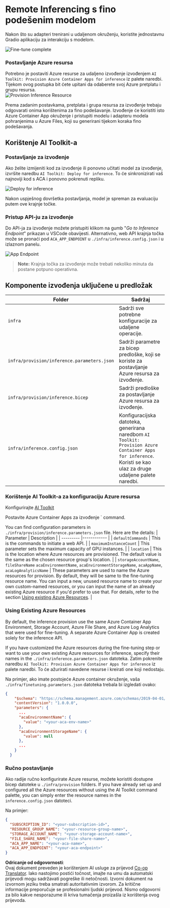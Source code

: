 <!--
CO_OP_TRANSLATOR_METADATA:
{
  "original_hash": "a54cd3d65b6963e4e8ce21e143c3ab04",
  "translation_date": "2025-05-09T12:47:55+00:00",
  "source_file": "md/01.Introduction/03/Remote_Interence.md",
  "language_code": "hr"
}
-->
# Remote Inferencing s fino podešenim modelom

Nakon što su adapteri trenirani u udaljenom okruženju, koristite jednostavnu Gradio aplikaciju za interakciju s modelom.

![Fine-tune complete](../../../../../translated_images/log-finetuning-res.4b3ee593f24d3096742d09375adade22b217738cab93bc1139f224e5888a1cbf.hr.png)

### Postavljanje Azure resursa
Potrebno je postaviti Azure resurse za udaljeno izvođenje izvođenjem `AI Toolkit: Provision Azure Container Apps for inference` iz palete naredbi. Tijekom ovog postupka bit ćete upitani da odaberete svoj Azure pretplatu i grupu resursa.  
![Provision Inference Resource](../../../../../translated_images/command-provision-inference.b294f3ae5764ab45b83246d464ad5329b0de20cf380f75a699b4cc6b5495ca11.hr.png)
   
Prema zadanim postavkama, pretplata i grupa resursa za izvođenje trebaju odgovarati onima korištenima za fino podešavanje. Izvođenje će koristiti isto Azure Container App okruženje i pristupiti modelu i adapteru modela pohranjenima u Azure Files, koji su generirani tijekom koraka fino podešavanja.

## Korištenje AI Toolkit-a

### Postavljanje za izvođenje  
Ako želite izmijeniti kod za izvođenje ili ponovno učitati model za izvođenje, izvršite naredbu `AI Toolkit: Deploy for inference`. To će sinkronizirati vaš najnoviji kod s ACA i ponovno pokrenuti repliku.  

![Deploy for inference](../../../../../translated_images/command-deploy.cb6508c973d6257e649aa4f262d3c170a374da3e9810a4f3d9e03935408a592b.hr.png)

Nakon uspješnog dovršetka postavljanja, model je spreman za evaluaciju putem ove krajnje točke.

### Pristup API-ju za izvođenje

Do API-ja za izvođenje možete pristupiti klikom na gumb "*Go to Inference Endpoint*" prikazan u VSCode obavijesti. Alternativno, web API krajnja točka može se pronaći pod `ACA_APP_ENDPOINT` u `./infra/inference.config.json` i u izlaznom panelu.

![App Endpoint](../../../../../translated_images/notification-deploy.00f4267b7aa6a18cfaaec83a7831b5d09311d5d96a70bb4c9d651ea4a41a8af7.hr.png)

> **Note:** Krajnja točka za izvođenje može trebati nekoliko minuta da postane potpuno operativna.

## Komponente izvođenja uključene u predložak
 
| Folder | Sadržaj |
| ------ |--------- |
| `infra` | Sadrži sve potrebne konfiguracije za udaljene operacije. |
| `infra/provision/inference.parameters.json` | Sadrži parametre za bicep predloške, koji se koriste za postavljanje Azure resursa za izvođenje. |
| `infra/provision/inference.bicep` | Sadrži predloške za postavljanje Azure resursa za izvođenje. |
| `infra/inference.config.json` | Konfiguracijska datoteka, generirana naredbom `AI Toolkit: Provision Azure Container Apps for inference`. Koristi se kao ulaz za druge udaljene palete naredbi. |

### Korištenje AI Toolkit-a za konfiguraciju Azure resursa
Konfigurirajte [AI Toolkit](https://marketplace.visualstudio.com/items?itemName=ms-windows-ai-studio.windows-ai-studio)

Postavite Azure Container Apps za izvođenje ` command.

You can find configuration parameters in `./infra/provision/inference.parameters.json` file. Here are the details:
| Parameter | Description |
| --------- |------------ |
| `defaultCommands` | This is the commands to initiate a web API. |
| `maximumInstanceCount` | This parameter sets the maximum capacity of GPU instances. |
| `location` | This is the location where Azure resources are provisioned. The default value is the same as the chosen resource group's location. |
| `storageAccountName`, `fileShareName` `acaEnvironmentName`, `acaEnvironmentStorageName`, `acaAppName`,  `acaLogAnalyticsName` | These parameters are used to name the Azure resources for provision. By default, they will be same to the fine-tuning resource name. You can input a new, unused resource name to create your own custom-named resources, or you can input the name of an already existing Azure resource if you'd prefer to use that. For details, refer to the section [Using existing Azure Resources](../../../../../md/01.Introduction/03). |

### Using Existing Azure Resources

By default, the inference provision use the same Azure Container App Environment, Storage Account, Azure File Share, and Azure Log Analytics that were used for fine-tuning. A separate Azure Container App is created solely for the inference API. 

If you have customized the Azure resources during the fine-tuning step or want to use your own existing Azure resources for inference, specify their names in the `./infra/inference.parameters.json` datoteka. Zatim pokrenite naredbu `AI Toolkit: Provision Azure Container Apps for inference` iz palete naredbi. To će ažurirati navedene resurse i kreirati one koji nedostaju.

Na primjer, ako imate postojeće Azure container okruženje, vaša `./infra/finetuning.parameters.json` datoteka trebala bi izgledati ovako:

```json
{
    "$schema": "https://schema.management.azure.com/schemas/2019-04-01/deploymentParameters.json#",
    "contentVersion": "1.0.0.0",
    "parameters": {
      ...
      "acaEnvironmentName": {
        "value": "<your-aca-env-name>"
      },
      "acaEnvironmentStorageName": {
        "value": null
      },
      ...
    }
  }
```

### Ručno postavljanje  
Ako radije ručno konfigurirate Azure resurse, možete koristiti dostupne bicep datoteke u `./infra/provision` folders. If you have already set up and configured all the Azure resources without using the AI Toolkit command palette, you can simply enter the resource names in the `inference.config.json` datoteci.

Na primjer:

```json
{
  "SUBSCRIPTION_ID": "<your-subscription-id>",
  "RESOURCE_GROUP_NAME": "<your-resource-group-name>",
  "STORAGE_ACCOUNT_NAME": "<your-storage-account-name>",
  "FILE_SHARE_NAME": "<your-file-share-name>",
  "ACA_APP_NAME": "<your-aca-name>",
  "ACA_APP_ENDPOINT": "<your-aca-endpoint>"
}
```

**Odricanje od odgovornosti**:  
Ovaj dokument preveden je korištenjem AI usluge za prijevod [Co-op Translator](https://github.com/Azure/co-op-translator). Iako nastojimo postići točnost, imajte na umu da automatski prijevodi mogu sadržavati pogreške ili netočnosti. Izvorni dokument na izvornom jeziku treba smatrati autoritativnim izvorom. Za kritične informacije preporučuje se profesionalni ljudski prijevod. Nismo odgovorni za bilo kakve nesporazume ili kriva tumačenja proizašla iz korištenja ovog prijevoda.